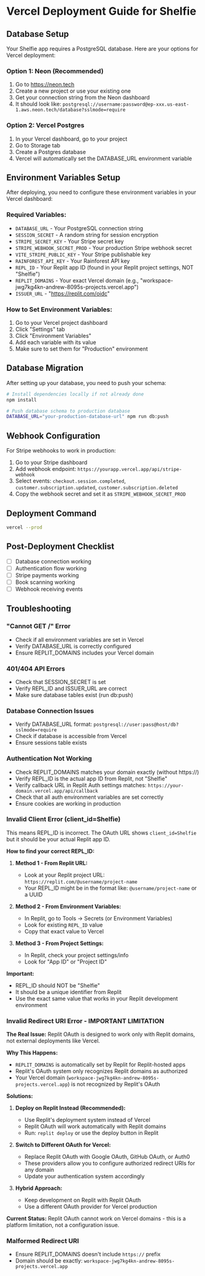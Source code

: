 # Vercel Deployment Guide for Shelfie

## Database Setup

Your Shelfie app requires a PostgreSQL database. Here are your options for Vercel deployment:

### Option 1: Neon (Recommended)
1. Go to https://neon.tech
2. Create a new project or use your existing one
3. Get your connection string from the Neon dashboard
4. It should look like: `postgresql://username:password@ep-xxx.us-east-1.aws.neon.tech/database?sslmode=require`

### Option 2: Vercel Postgres
1. In your Vercel dashboard, go to your project
2. Go to Storage tab
3. Create a Postgres database
4. Vercel will automatically set the DATABASE_URL environment variable

## Environment Variables Setup

After deploying, you need to configure these environment variables in your Vercel dashboard:

### Required Variables:
- `DATABASE_URL` - Your PostgreSQL connection string
- `SESSION_SECRET` - A random string for session encryption
- `STRIPE_SECRET_KEY` - Your Stripe secret key
- `STRIPE_WEBHOOK_SECRET_PROD` - Your production Stripe webhook secret
- `VITE_STRIPE_PUBLIC_KEY` - Your Stripe publishable key
- `RAINFOREST_API_KEY` - Your Rainforest API key
- `REPL_ID` - Your Replit app ID (found in your Replit project settings, NOT "Shelfie")
- `REPLIT_DOMAINS` - Your exact Vercel domain (e.g., "workspace-jwg7kg4kn-andrew-8095s-projects.vercel.app")
- `ISSUER_URL` - "https://replit.com/oidc"

### How to Set Environment Variables:
1. Go to your Vercel project dashboard
2. Click "Settings" tab
3. Click "Environment Variables"
4. Add each variable with its value
5. Make sure to set them for "Production" environment

## Database Migration

After setting up your database, you need to push your schema:

```bash
# Install dependencies locally if not already done
npm install

# Push database schema to production database
DATABASE_URL="your-production-database-url" npm run db:push
```

## Webhook Configuration

For Stripe webhooks to work in production:
1. Go to your Stripe dashboard
2. Add webhook endpoint: `https://yourapp.vercel.app/api/stripe-webhook`
3. Select events: `checkout.session.completed`, `customer.subscription.updated`, `customer.subscription.deleted`
4. Copy the webhook secret and set it as `STRIPE_WEBHOOK_SECRET_PROD`

## Deployment Command

```bash
vercel --prod
```

## Post-Deployment Checklist
- [ ] Database connection working
- [ ] Authentication flow working
- [ ] Stripe payments working
- [ ] Book scanning working
- [ ] Webhook receiving events

## Troubleshooting

### "Cannot GET /" Error
- Check if all environment variables are set in Vercel
- Verify DATABASE_URL is correctly configured
- Ensure REPLIT_DOMAINS includes your Vercel domain

### 401/404 API Errors
- Check that SESSION_SECRET is set
- Verify REPL_ID and ISSUER_URL are correct
- Make sure database tables exist (run db:push)

### Database Connection Issues
- Verify DATABASE_URL format: `postgresql://user:pass@host/db?sslmode=require`
- Check if database is accessible from Vercel
- Ensure sessions table exists

### Authentication Not Working
- Check REPLIT_DOMAINS matches your domain exactly (without https://)
- Verify REPL_ID is the actual app ID from Replit, not "Shelfie"
- Verify callback URL in Replit Auth settings matches: `https://your-domain.vercel.app/api/callback`
- Check that all auth environment variables are set correctly
- Ensure cookies are working in production

### Invalid Client Error (client_id=Shelfie)
This means REPL_ID is incorrect. The OAuth URL shows `client_id=Shelfie` but it should be your actual Replit app ID.

**How to find your correct REPL_ID:**
1. **Method 1 - From Replit URL:**
   - Look at your Replit project URL: `https://replit.com/@username/project-name`
   - Your REPL_ID might be in the format like: `@username/project-name` or a UUID

2. **Method 2 - From Environment Variables:**
   - In Replit, go to Tools → Secrets (or Environment Variables)
   - Look for existing `REPL_ID` value
   - Copy that exact value to Vercel

3. **Method 3 - From Project Settings:**
   - In Replit, check your project settings/info
   - Look for "App ID" or "Project ID"

**Important:** 
- REPL_ID should NOT be "Shelfie"  
- It should be a unique identifier from Replit
- Use the exact same value that works in your Replit development environment

### Invalid Redirect URI Error - IMPORTANT LIMITATION

**The Real Issue:** Replit OAuth is designed to work only with Replit domains, not external deployments like Vercel.

**Why This Happens:**
- `REPLIT_DOMAINS` is automatically set by Replit for Replit-hosted apps
- Replit's OAuth system only recognizes Replit domains as authorized
- Your Vercel domain (`workspace-jwg7kg4kn-andrew-8095s-projects.vercel.app`) is not recognized by Replit's OAuth

**Solutions:**

1. **Deploy on Replit Instead (Recommended):**
   - Use Replit's deployment system instead of Vercel
   - Replit OAuth will work automatically with Replit domains
   - Run: `replit deploy` or use the deploy button in Replit

2. **Switch to Different OAuth for Vercel:**
   - Replace Replit OAuth with Google OAuth, GitHub OAuth, or Auth0
   - These providers allow you to configure authorized redirect URIs for any domain
   - Update your authentication system accordingly

3. **Hybrid Approach:**
   - Keep development on Replit with Replit OAuth
   - Use a different OAuth provider for Vercel production

**Current Status:** Replit OAuth cannot work on Vercel domains - this is a platform limitation, not a configuration issue.

### Malformed Redirect URI
- Ensure REPLIT_DOMAINS doesn't include `https://` prefix
- Domain should be exactly: `workspace-jwg7kg4kn-andrew-8095s-projects.vercel.app`